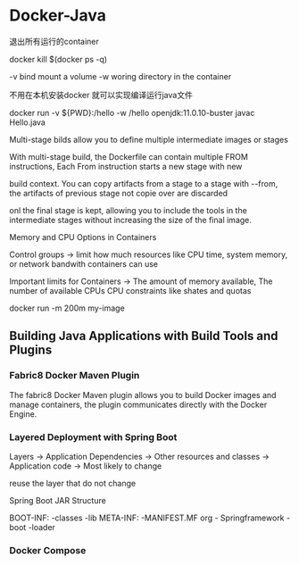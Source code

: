 # Docker-Java

退出所有运行的container

docker kill $(docker ps -q)

-v bind mount a volume -w woring directory in the container

不用在本机安装docker 就可以实现编译运行java文件

docker run -v ${PWD}:/hello -w /hello openjdk:11.0.10-buster javac Hello.java

Multi-stage bilds allow you to define multiple intermediate images or stages

With multi-stage build, the Dockerfile can contain multiple FROM instructions, Each From instruction starts a new stage with new 

build context. You can copy artifacts from a stage to a stage with --from, the artifacts of previous stage not copie over are discarded

onl the final stage is kept, allowing you to include the tools in the intermediate stages without increasing the size of the final image.

Memory and CPU Options in Containers

Control groups -> limit how much resources like CPU time, system memory, or network bandwith containers can use

Important limits for Containers -> The amount of memory available, The number of available CPUs CPU constraints like shates and quotas

docker run -m 200m my-image

## Building Java Applications with Build Tools and Plugins

### Fabric8 Docker Maven Plugin

The fabric8 Docker Maven plugin allows you to build Docker images and manage containers, the plugin communicates directly with the Docker Engine.

### Layered Deployment with Spring Boot

Layers -> Application Dependencies -> Other resources and classes -> Application code -> Most likely to change

reuse the layer that do not change

Spring Boot JAR Structure

BOOT-INF: -classes -lib
META-INF: -MANIFEST.MF
org - Springframework - boot -loader

### Docker Compose


